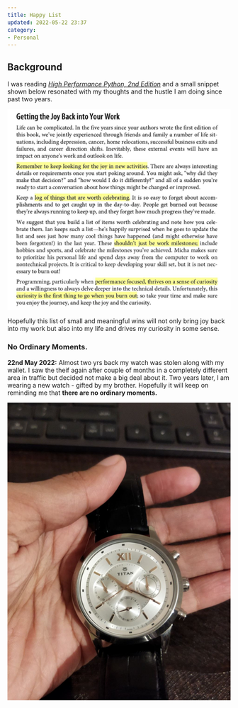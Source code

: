 ```yaml
---
title: Happy List
updated: 2022-05-22 23:37
category: 
- Personal
---
```



## Background

I was reading *[High Performance Python, 2nd Edition](https://www.oreilly.com/library/view/high-performance-python/9781492055013/)* and a small snippet shown below resonated with my thoughts and the hustle I am doing since past two years.

![snip001](assets/blogs/personal/photo_2022-05-22_23-13-38.jpg)

Hopefully this list of small and meaningful wins will not only bring joy back into my work but also into my life and drives my curiosity in some sense.


### No Ordinary Moments.

**22nd May 2022:** Almost two yrs back my watch was stolen along with my wallet. I saw the theif again after couple of months in a completely different area in traffic but decided not make a big deal about it.
Two years later, I am wearing a new watch - gifted by my brother. Hopefully it will keep on reminding me that **there are no ordinary moments.**

![watch](assets/blogs/personal/photo_2022-05-22_23-13-34.jpg)
